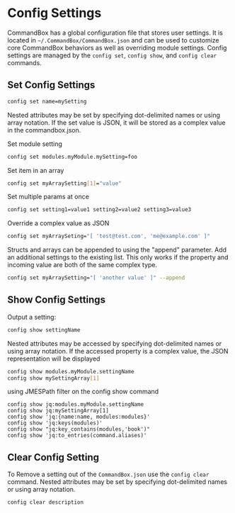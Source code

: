 # Config Settings

CommandBox has a global configuration file that stores user settings. It is located in `~/.CommandBox/CommandBox.json` and can be used to customize core CommandBox behaviors as well as overriding module settings. Config settings are managed by the `config set`, `config show`, and `config clear` commands.

## Set Config Settings

```bash
config set name=mySetting
```

Nested attributes may be set by specifying dot-delimited names or using array notation. If the set value is JSON, it will be stored as a complex value in the commandbox.json.

Set module setting

```bash
config set modules.myModule.mySetting=foo
```

Set item in an array

```bash
config set myArraySetting[1]="value"
```

Set multiple params at once

```bash
config set setting1=value1 setting2=value2 setting3=value3
```

Override a complex value as JSON

```bash
config set myArraySeting="[ 'test@test.com', 'me@example.com' ]"
```

Structs and arrays can be appended to using the "append" parameter. Add an additional settings to the existing list. This only works if the property and incoming value are both of the same complex type.

```bash
config set myArraySetting="[ 'another value' ]" --append
```

## Show Config Settings

Output a setting:

```bash
config show settingName
```

Nested attributes may be accessed by specifying dot-delimited names or using array notation. If the accessed property is a complex value, the JSON representation will be displayed

```bash
config show modules.myModule.settingName
config show mySettingArray[1]
```

using JMESPath filter on the config show command
```
config show jq:modules.myModule.settingName
config show jq:mySettingArray[1]
config show 'jq:{name:name, modules:modules}'
config show 'jq:keys(modules)'
config show "jq:key_contains(modules,'book')"
config show 'jq:to_entries(command.aliases)'
```


## Clear Config Setting

To Remove a setting out of the `CommandBox.json` use the `config clear` command. Nested attributes may be set by specifying dot-delimited names or using array notation.

```bash
config clear description
```

